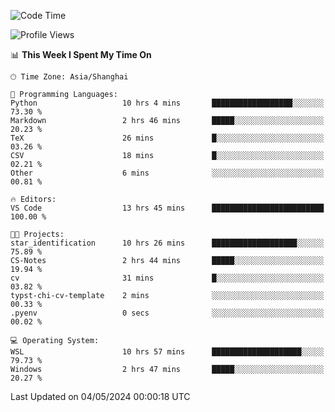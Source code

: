 <!--START_SECTION:waka-->
![Code Time](http://img.shields.io/badge/Code%20Time-1%2C658%20hrs%2038%20mins-blue)

![Profile Views](http://img.shields.io/badge/Profile%20Views-4-blue)

📊 **This Week I Spent My Time On** 

```text
🕑︎ Time Zone: Asia/Shanghai

💬 Programming Languages: 
Python                   10 hrs 4 mins       ██████████████████░░░░░░░   73.30 % 
Markdown                 2 hrs 46 mins       █████░░░░░░░░░░░░░░░░░░░░   20.23 % 
TeX                      26 mins             █░░░░░░░░░░░░░░░░░░░░░░░░   03.26 % 
CSV                      18 mins             █░░░░░░░░░░░░░░░░░░░░░░░░   02.21 % 
Other                    6 mins              ░░░░░░░░░░░░░░░░░░░░░░░░░   00.81 % 

🔥 Editors: 
VS Code                  13 hrs 45 mins      █████████████████████████   100.00 % 

🐱‍💻 Projects: 
star_identification      10 hrs 26 mins      ███████████████████░░░░░░   75.89 % 
CS-Notes                 2 hrs 44 mins       █████░░░░░░░░░░░░░░░░░░░░   19.94 % 
cv                       31 mins             █░░░░░░░░░░░░░░░░░░░░░░░░   03.82 % 
typst-chi-cv-template    2 mins              ░░░░░░░░░░░░░░░░░░░░░░░░░   00.33 % 
.pyenv                   0 secs              ░░░░░░░░░░░░░░░░░░░░░░░░░   00.02 % 

💻 Operating System: 
WSL                      10 hrs 57 mins      ████████████████████░░░░░   79.73 % 
Windows                  2 hrs 47 mins       █████░░░░░░░░░░░░░░░░░░░░   20.27 % 
```


 Last Updated on 04/05/2024 00:00:18 UTC
<!--END_SECTION:waka-->